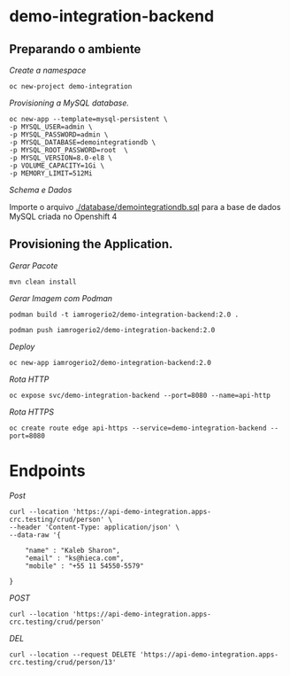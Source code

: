 # demo-integration-backend


## Preparando o ambiente

*Create a namespace*

``` 
oc new-project demo-integration
```

*Provisioning a MySQL database.*

```
oc new-app --template=mysql-persistent \
-p MYSQL_USER=admin \
-p MYSQL_PASSWORD=admin \
-p MYSQL_DATABASE=demointegrationdb \
-p MYSQL_ROOT_PASSWORD=root  \
-p MYSQL_VERSION=8.0-el8 \
-p VOLUME_CAPACITY=1Gi \
-p MEMORY_LIMIT=512Mi
```

*Schema e Dados*

Importe o arquivo [./database/demointegrationdb.sql](./database/demointegrationdb.sql) para a base de dados MySQL criada no Openshift 4


## Provisioning the Application.

*Gerar Pacote*

```
mvn clean install
```

*Gerar Imagem com Podman*

```
podman build -t iamrogerio2/demo-integration-backend:2.0 .

podman push iamrogerio2/demo-integration-backend:2.0 
```

*Deploy*

```
oc new-app iamrogerio2/demo-integration-backend:2.0
```

*Rota HTTP*

```
oc expose svc/demo-integration-backend --port=8080 --name=api-http
```

*Rota HTTPS*

```
oc create route edge api-https --service=demo-integration-backend --port=8080
```

# Endpoints

*Post*

```
curl --location 'https://api-demo-integration.apps-crc.testing/crud/person' \
--header 'Content-Type: application/json' \
--data-raw '{
    
    "name" : "Kaleb Sharon",
	"email" : "ks@hieca.com",	
	"mobile" : "+55 11 54550-5579"

}

```
*POST*

```
curl --location 'https://api-demo-integration.apps-crc.testing/crud/person'
```

*DEL*

```
curl --location --request DELETE 'https://api-demo-integration.apps-crc.testing/crud/person/13'
```
